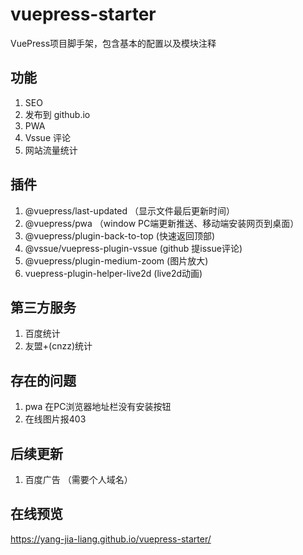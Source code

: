 # vuepress-starter

VuePress项目脚手架，包含基本的配置以及模块注释

## 功能
1. SEO
2. 发布到 github.io
3. PWA
4. Vssue 评论
5. 网站流量统计

## 插件
1. @vuepress/last-updated （显示文件最后更新时间）
2. @vuepress/pwa          （window PC端更新推送、移动端安装网页到桌面）
3. @vuepress/plugin-back-to-top (快速返回顶部)
4. @vssue/vuepress-plugin-vssue (github 提issue评论)
5. @vuepress/plugin-medium-zoom (图片放大)
6. vuepress-plugin-helper-live2d (live2d动画)

## 第三方服务
1. 百度统计
2. 友盟+(cnzz)统计


## 存在的问题
1. pwa 在PC浏览器地址栏没有安装按钮
2. 在线图片报403

## 后续更新
1. 百度广告 （需要个人域名）

## 在线预览
https://yang-jia-liang.github.io/vuepress-starter/
